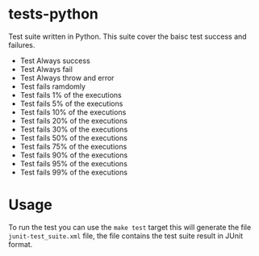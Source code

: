 # tests-python

Test suite written in Python.
This suite cover the baisc test success and failures.
* Test Always success
* Test Always fail
* Test Always throw and error
* Test fails ramdomly
* Test fails 1% of the executions
* Test fails 5% of the executions
* Test fails 10% of the executions
* Test fails 20% of the executions
* Test fails 30% of the executions
* Test fails 50% of the executions
* Test fails 75% of the executions
* Test fails 90% of the executions
* Test fails 95% of the executions
* Test fails 99% of the executions

# Usage 

To run the test you can use the `make test` target this will generate the file `junit-test_suite.xml` file,
the file contains the test suite result in JUnit format.

